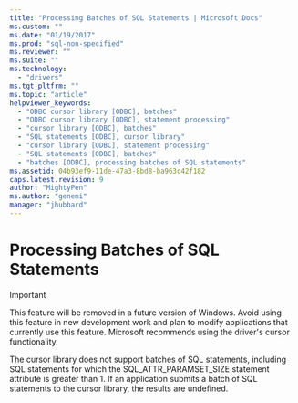 ```yaml
---
title: "Processing Batches of SQL Statements | Microsoft Docs"
ms.custom: ""
ms.date: "01/19/2017"
ms.prod: "sql-non-specified"
ms.reviewer: ""
ms.suite: ""
ms.technology: 
  - "drivers"
ms.tgt_pltfrm: ""
ms.topic: "article"
helpviewer_keywords: 
  - "ODBC cursor library [ODBC], batches"
  - "ODBC cursor library [ODBC], statement processing"
  - "cursor library [ODBC], batches"
  - "SQL statements [ODBC], cursor library"
  - "cursor library [ODBC], statement processing"
  - "SQL statements [ODBC], batches"
  - "batches [ODBC], processing batches of SQL statements"
ms.assetid: 04b93ef9-11de-47a3-8bd8-ba963c42f182
caps.latest.revision: 9
author: "MightyPen"
ms.author: "genemi"
manager: "jhubbard"
---
```

# Processing Batches of SQL Statements
> [!IMPORTANT]  
>  This feature will be removed in a future version of Windows. Avoid using this feature in new development work and plan to modify applications that currently use this feature. Microsoft recommends using the driver's cursor functionality.  
  
 The cursor library does not support batches of SQL statements, including SQL statements for which the SQL_ATTR_PARAMSET_SIZE statement attribute is greater than 1. If an application submits a batch of SQL statements to the cursor library, the results are undefined.